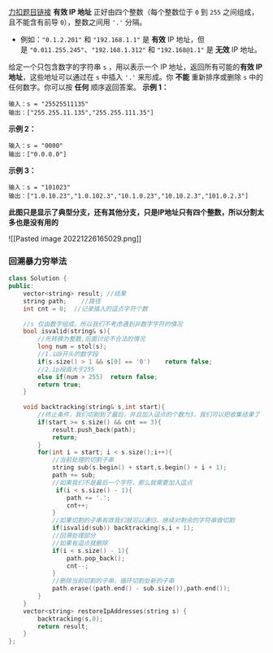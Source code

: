 [力扣题目链接](https://leetcode.cn/problems/restore-ip-addresses/)
**有效 IP 地址** 正好由四个整数（每个整数位于 `0` 到 `255` 之间组成，且不能含有前导 `0`），整数之间用 `'.'` 分隔。

-   例如：`"0.1.2.201"` 和 `"192.168.1.1"` 是 **有效** IP 地址，但是 `"0.011.255.245"`、`"192.168.1.312"` 和 `"192.168@1.1"` 是 **无效** IP 地址。

给定一个只包含数字的字符串 `s` ，用以表示一个 IP 地址，返回所有可能的**有效 IP 地址**，这些地址可以通过在 `s` 中插入 `'.'` 来形成。你 **不能** 重新排序或删除 `s` 中的任何数字。你可以按 **任何** 顺序返回答案。
**示例 1：**
```
输入：s = "25525511135"
输出：["255.255.11.135","255.255.111.35"]
```

**示例 2：**
```
输入：s = "0000"
输出：["0.0.0.0"]
```

**示例 3：**
```
输入：s = "101023"
输出：["1.0.10.23","1.0.102.3","10.1.0.23","10.10.2.3","101.0.2.3"]
```


**此图只是显示了典型分支，还有其他分支，只是IP地址只有四个整数，所以分割太多也是没有用的**

![[Pasted image 20221226165029.png]]


### 回溯暴力穷举法
```c++
class Solution {
public:
    vector<string> result; //结果
    string path;    //路径
    int cnt = 0;  //记录插入的逗点字符个数
    
    //s 仅由数字组成，所以我们不考虑遇到非数字字符的情况
    bool isvalid(string& s){
        //先转换为整数,后面讨论不合法的情况
        long num = stol(s);
        //1.以0开头的数字段
        if(s.size() > 1 && s[0] == '0')    return false;
        //2.ip段值大于255
        else if(num > 255)  return false;
        return true;
    }
    
    void backtracking(string& s,int start){
        //终止条件，我们切割到了最后，并且加入逗点的个数为3，我们可以把收集结果了
        if(start >= s.size() && cnt == 3){
            result.push_back(path);
            return;
        }
        for(int i = start; i < s.size();i++){
            //当前处理的切割子串
            string sub(s.begin() + start,s.begin() + i + 1);
            path += sub;
            //如果我们不是最后一个字符，那么就需要加入逗点
             if(i < s.size() - 1){   
                path += '.';
                cnt++; 
            }
            //如果切割的子串有效我们就可以递归，继续对剩余的字符串做切割
            if(isvalid(sub)) backtracking(s,i + 1);
            //回溯处理部分
            //如果有逗点就删除
            if(i < s.size() - 1){   
                path.pop_back();
                cnt--;
            }
            //删除当前切割的子串，循环切割处新的子串
            path.erase((path.end() - sub.size()),path.end());
        }
    }
    vector<string> restoreIpAddresses(string s) {
        backtracking(s,0);
        return result;
    }
};
```